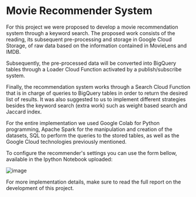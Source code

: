 # Movie Recommender System

For this project we were proposed to develop a movie recommendation system through a keyword search. The proposed work consists of the reading, its subsequent pre-processing and storage in Google Cloud Storage, of raw data based on the information contained in MovieLens and IMDB. 

Subsequently, the pre-processed data will be converted into BigQuery tables through a Loader Cloud Function activated by a publish/subscribe system. 

Finally, the recommendation system works through a Search Cloud Function that is in charge of queries to BigQuery tables in order to return the desired list of results. It was also suggested to us to implement different strategies besides the keyword search (extra work) such as weight based search and Jaccard index.

For the entire implementation we used Google Colab for Python programming, Apache Spark for the manipulation and creation of the datasets, SQL to perform the queries to the stored tables, as well as the Google Cloud technologies previously mentioned.  

To configure the recommender's settings you can use the form bellow, available in the Ipython Notebook uploaded:

![image](https://user-images.githubusercontent.com/13381706/163411062-2ceaa9fd-4b38-4b28-98a9-eb5327b418a9.png)

For more implementation details, make sure to read the full report on the development of this project.

